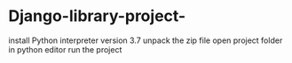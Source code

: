 # Django-library-project-
install Python interpreter version 3.7
unpack the zip file
open project folder in python editor
run the project
